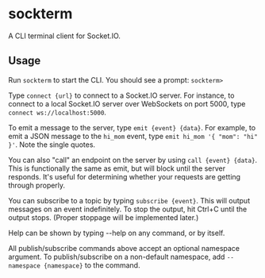 # sockterm

A CLI terminal client for Socket.IO.

## Usage

Run `sockterm` to start the CLI. You should see a prompt: `sockterm>`

Type `connect {url}` to connect to a Socket.IO server.
For instance, to connect to a local Socket.IO server over WebSockets
on port 5000, type `connect ws://localhost:5000`.

To emit a message to the server, type `emit {event} {data}`. For example,
to emit a JSON message to the `hi_mom` event, type
`emit hi_mom '{ "mom": "hi" }'`. Note the single quotes.

You can also "call" an endpoint on the server by using `call {event} {data}`.
This is functionally the same as emit, but will block until the server
responds. It's useful for determining whether your requests are getting through
properly.

You can subscribe to a topic by typing `subscribe {event}`. This will output messages
on an event indefinitely. To stop the output, hit Ctrl+C until the output stops.
(Proper stoppage will be implemented later.)

Help can be shown by typing --help on any command, or by itself.

All publish/subscribe commands above accept an optional namespace argument.
To publish/subscribe on a non-default namespace, add `--namespace {namespace}`
to the command.

